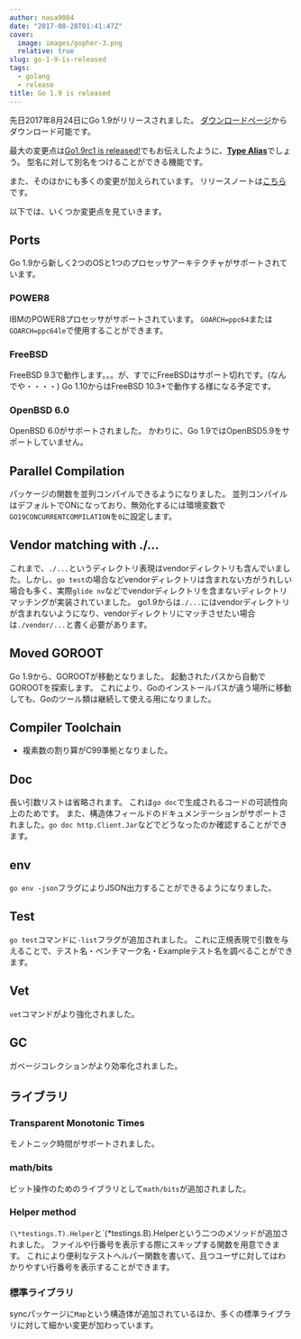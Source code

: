 ```yaml
---
author: nasa9084
date: "2017-08-28T01:41:47Z"
cover:
  image: images/gopher-3.png
  relative: true
slug: go-1-9-is-released
tags:
  - golang
  - release
title: Go 1.9 is released
---
```



先日2017年8月24日にGo 1.9がリリースされました。
[ダウンロードページ](https://golang.org/dl/)からダウンロード可能です。

最大の変更点は[Go1.9rc1 is released!](../go1-9rc1_is_released)でもお伝えしたように、[**Type Alias**](https://golang.org/doc/go1.9#language)でしょう。
型名に対して別名をつけることができる機能です。

また、そのほかにも多くの変更が加えられています。
リリースノートは[こちら](https://golang.org/doc/go1.9)です。

以下では、いくつか変更点を見ていきます。

## Ports
Go 1.9から新しく2つのOSと1つのプロセッサアーキテクチャがサポートされています。

### POWER8
IBMのPOWER8プロセッサがサポートされています。
`GOARCH=ppc64`または`GOARCH=ppc64le`で使用することができます。

### FreeBSD
FreeBSD 9.3で動作します。。。が、すでにFreeBSDはサポート切れです。(なんでや・・・・)
Go 1.10からはFreeBSD 10.3+で動作する様になる予定です。

### OpenBSD 6.0
OpenBSD 6.0がサポートされました。
かわりに、Go 1.9ではOpenBSD5.9をサポートしていません。

## Parallel Compilation
パッケージの関数を並列コンパイルできるようになりました。
並列コンパイルはデフォルトでONになっており、無効化するには環境変数で`GO19CONCURRENTCOMPILATION`を`0`に設定します。

## Vendor matching with ./...
これまで、`./...`というディレクトリ表現はvendorディレクトリも含んでいました。しかし、`go test`の場合などvendorディレクトリは含まれない方がうれしい場合も多く、実際`glide nv`などでvendorディレクトリを含まないディレクトリマッチングが実装されていました。
go1.9からは`./...`にはvendorディレクトリが含まれないようになり、vendorディレクトリにマッチさせたい場合は`./vendor/...`と書く必要があります。

## Moved GOROOT
Go 1.9から、GOROOTが移動となりました。
起動されたパスから自動でGOROOTを探索します。
これにより、Goのインストールパスが違う場所に移動しても、Goのツール類は継続して使える用になりました。

## Compiler Toolchain
* 複素数の割り算がC99準拠となりました。

## Doc
長い引数リストは省略されます。
これは`go doc`で生成されるコードの可読性向上のためです。
また、構造体フィールドのドキュメンテーションがサポートされました。`go doc http.Client.Jar`などでどうなったのか確認することができます。

## env
`go env -json`フラグによりJSON出力することができるようになりました。

## Test
`go test`コマンドに`-list`フラグが追加されました。
これに正規表現で引数を与えることで、テスト名・ベンチマーク名・Exampleテスト名を調べることができます。

## Vet
`vet`コマンドがより強化されました。

## GC
ガベージコレクションがより効率化されました。

## ライブラリ
### Transparent Monotonic Times
モノトニック時間がサポートされました。

### math/bits
ビット操作のためのライブラリとして`math/bits`が追加されました。

### Helper method
`(\*testings.T).Helper`と`(\*testings.B).Helperという二つのメソッドが追加されました。
ファイルや行番号を表示する際にスキップする関数を用意できます。
これにより便利なテストヘルパー関数を書いて、且つユーザに対してはわかりやすい行番号を表示することができます。

### 標準ライブラリ
syncパッケージに`Map`という構造体が追加されているほか、多くの標準ライブラリに対して細かい変更が加わっています。

